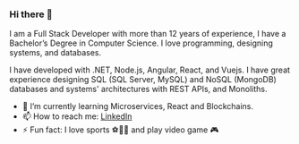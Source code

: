 ### Hi there 👋

<!--
**reinaldolejr/reinaldolejr** is a ✨ _special_ ✨ repository because its `README.md` (this file) appears on your GitHub profile.

Here are some ideas to get you started:

- 🔭 I’m currently working on ...
- 🌱 I’m currently learning ...
- 👯 I’m looking to collaborate on ...
- 🤔 I’m looking for help with ...
- 💬 Ask me about ...
- 📫 How to reach me: ...
- 😄 Pronouns: ...
- ⚡ Fun fact: ...
-->

I am a Full Stack Developer with more than 12 years of experience, I have a Bachelor’s Degree in Computer Science. I love programming, designing systems, and databases.

I have developed with .NET, Node.js, Angular, React, and Vuejs. I have great experience designing SQL (SQL Server, MySQL) and NoSQL (MongoDB) databases and systems' architectures with REST APIs, and Monoliths.

- 🌱 I’m currently learning Microservices, React and Blockchains.
- 📫 How to reach me: [LinkedIn](https://www.linkedin.com/in/reinaldolejr/)
- ⚡ Fun fact: I love sports ⚽🏀🏈 and play video game 🎮
